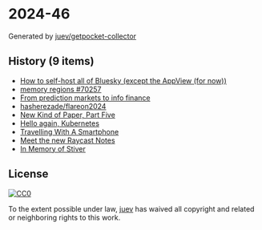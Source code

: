 # 2024-46

Generated by [juev/getpocket-collector](https://github.com/juev/getpocket-collector)

## History (9 items)

- [How to self-host all of Bluesky (except the AppView (for now))](https://alice.bsky.sh/post/3laega7icmi2q)
- [memory regions #70257](https://github.com/golang/go/discussions/70257)
- [From prediction markets to info finance](https://vitalik.eth.limo/general/2024/11/09/infofinance.html)
- [hasherezade/flareon2024](https://github.com/hasherezade/flareon2024)
- [New Kind of Paper, Part Five](https://mlajtos.mu/posts/new-kind-of-paper-5)
- [Hello again, Kubernetes](https://xeiaso.net/blog/2024/hello-again-k8s/)
- [Travelling With A Smartphone](https://irreal.org/blog/?p=12568)
- [Meet the new Raycast Notes](https://raycast-frontend-fjmcih2iz-raycastapp.vercel.app/blog/raycast-notes)
- [In Memory of Stiver](https://blog.jetbrains.com/idea/2024/11/in-memory-of-stiver/)

## License

[![CC0](https://mirrors.creativecommons.org/presskit/buttons/88x31/svg/cc-zero.svg)](https://creativecommons.org/publicdomain/zero/1.0/)

To the extent possible under law, [juev](https://github.com/juev) has waived all copyright and related or neighboring rights to this work.
